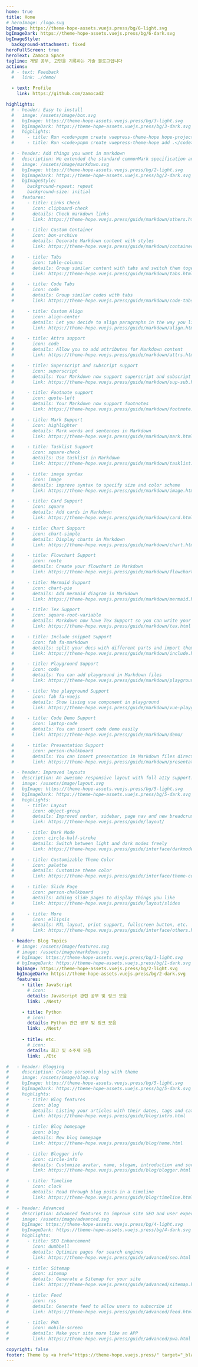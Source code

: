 ```yaml
---
home: true
title: Home
# heroImage: /logo.svg
bgImage: https://theme-hope-assets.vuejs.press/bg/6-light.svg
bgImageDark: https://theme-hope-assets.vuejs.press/bg/6-dark.svg
bgImageStyle:
  background-attachment: fixed
heroFullScreen: true
heroText: Zamoca Space
tagline: 개발 공부, 고민을 기록하는 기술 블로그입니다
actions:
  # - text: Feedback
  #   link: ./demo/

  - text: Profile
    link: https://github.com/zamoca42

highlights:
  # - header: Easy to install
  #   image: /assets/image/box.svg
  #   bgImage: https://theme-hope-assets.vuejs.press/bg/3-light.svg
  #   bgImageDark: https://theme-hope-assets.vuejs.press/bg/3-dark.svg
  #   highlights:
  #     - title: Run <code>pnpm create vuepress-theme-hope hope-project</code> to create a new project with this theme.
  #     - title: Run <code>pnpm create vuepress-theme-hope add .</code> in your project root to create a new project with this theme.

  # - header: Add things you want in markdown
  #   description: We extended the standard commonMark specification and added tons of new features for you.
  #   image: /assets/image/markdown.svg
  #   bgImage: https://theme-hope-assets.vuejs.press/bg/2-light.svg
  #   bgImageDark: https://theme-hope-assets.vuejs.press/bg/2-dark.svg
  #   bgImageStyle:
  #     background-repeat: repeat
  #     background-size: initial
  #   features:
  #     - title: Links Check
  #       icon: clipboard-check
  #       details: Check markdown links
  #       link: https://theme-hope.vuejs.press/guide/markdown/others.html#link-check

  #     - title: Custom Container
  #       icon: box-archive
  #       details: Decorate Markdown content with styles
  #       link: https://theme-hope.vuejs.press/guide/markdown/container.html

  #     - title: Tabs
  #       icon: table-columns
  #       details: Group similar content with tabs and switch them together
  #       link: https://theme-hope.vuejs.press/guide/markdown/tabs.html

  #     - title: Code Tabs
  #       icon: code
  #       details: Group similar codes with tabs
  #       link: https://theme-hope.vuejs.press/guide/markdown/code-tabs.html

  #     - title: Custom Align
  #       icon: align-center
  #       details: Let you decide to align paragraphs in the way you like
  #       link: https://theme-hope.vuejs.press/guide/markdown/align.html

  #     - title: Attrs support
  #       icon: code
  #       details: Allow you to add attributes for Markdown content
  #       link: https://theme-hope.vuejs.press/guide/markdown/attrs.html

  #     - title: Superscript and subscript support
  #       icon: superscript
  #       details: Your Markdown now support superscript and subscript
  #       link: https://theme-hope.vuejs.press/guide/markdown/sup-sub.html

  #     - title: Footnote support
  #       icon: quote-left
  #       details: Your Markdown now support footnotes
  #       link: https://theme-hope.vuejs.press/guide/markdown/footnote.html

  #     - title: Mark Support
  #       icon: highlighter
  #       details: Mark words and sentences in Markdown
  #       link: https://theme-hope.vuejs.press/guide/markdown/mark.html

  #     - title: Tasklist Support
  #       icon: square-check
  #       details: Use tasklist in Markdown
  #       link: https://theme-hope.vuejs.press/guide/markdown/tasklist.html

  #     - title: image syntax
  #       icon: image
  #       details: improve syntax to specify size and color scheme
  #       link: https://theme-hope.vuejs.press/guide/markdown/image.html

  #     - title: Card Support
  #       icon: square
  #       details: Add cards in Markdown
  #       link: https://theme-hope.vuejs.press/guide/markdown/card.html

  #     - title: Chart Support
  #       icon: chart-simple
  #       details: Display charts in Markdown
  #       link: https://theme-hope.vuejs.press/guide/markdown/chart.html

  #     - title: Flowchart Support
  #       icon: route
  #       details: Create your flowchart in Markdown
  #       link: https://theme-hope.vuejs.press/guide/markdown/flowchart.html

  #     - title: Mermaid Support
  #       icon: chart-pie
  #       details: Add mermaid diagram in Markdown
  #       link: https://theme-hope.vuejs.press/guide/markdown/mermaid.html

  #     - title: Tex Support
  #       icon: square-root-variable
  #       details: Markdown now have Tex Support so you can write your formula
  #       link: https://theme-hope.vuejs.press/guide/markdown/tex.html

  #     - title: Include snippet Support
  #       icon: fab fa-markdown
  #       details: split your docs with different parts and import them in Markdown
  #       link: https://theme-hope.vuejs.press/guide/markdown/include.html

  #     - title: Playground Support
  #       icon: code
  #       details: You can add playground in Markdown files
  #       link: https://theme-hope.vuejs.press/guide/markdown/playground.html

  #     - title: Vue playground Support
  #       icon: fab fa-vuejs
  #       details: Show living vue component in playground
  #       link: https://theme-hope.vuejs.press/guide/markdown/vue-playground.html

  #     - title: Code Demo Support
  #       icon: laptop-code
  #       details: You can insert code demo easily
  #       link: https://theme-hope.vuejs.press/guide/markdown/demo/

  #     - title: Presentation Support
  #       icon: person-chalkboard
  #       details: You can insert presentation in Markdown files directly
  #       link: https://theme-hope.vuejs.press/guide/markdown/presentation/

  # - header: Improved layouts
  #   description: An awesome responsive layout with full a11y support.
  #   image: /assets/image/layout.svg
  #   bgImage: https://theme-hope-assets.vuejs.press/bg/5-light.svg
  #   bgImageDark: https://theme-hope-assets.vuejs.press/bg/5-dark.svg
  #   highlights:
  #     - title: Layout
  #       icon: object-group
  #       details: Improved navbar, sidebar, page nav and new breadcrumb, footer and toc. We also bring you a brand new homepage.
  #       link: https://theme-hope.vuejs.press/guide/layout/

  #     - title: Dark Mode
  #       icon: circle-half-stroke
  #       details: Switch between light and dark modes freely
  #       link: https://theme-hope.vuejs.press/guide/interface/darkmode.html

  #     - title: Customizable Theme Color
  #       icon: palette
  #       details: Customize theme color
  #       link: https://theme-hope.vuejs.press/guide/interface/theme-color.html

  #     - title: Slide Page
  #       icon: person-chalkboard
  #       details: Adding slide pages to display things you like
  #       link: https://theme-hope.vuejs.press/guide/layout/slides

  #     - title: More
  #       icon: ellipsis
  #       details: RTL layout, print support, fullscreen button, etc.
  #       link: https://theme-hope.vuejs.press/guide/interface/others.html

  - header: Blog Topics
    # image: /assets/image/features.svg
    # image: /assets/image/markdown.svg
    # bgImage: https://theme-hope-assets.vuejs.press/bg/1-light.svg
    # bgImageDark: https://theme-hope-assets.vuejs.press/bg/1-dark.svg
    bgImage: https://theme-hope-assets.vuejs.press/bg/2-light.svg
    bgImageDark: https://theme-hope-assets.vuejs.press/bg/2-dark.svg
    features:
      - title: JavaScript
        # icon:
        details: JavaScript 관련 공부 및 링크 모음
        link: ./Nest/

      - title: Python
        # icon:
        details: Python 관련 공부 및 링크 모음
        link: ./Nest/
      
      - title: etc.
        # icon:
        details: 회고 및 소주제 모음
        link: ./Etc      

#   - header: Blogging
#     description: Create personal blog with theme
#     image: /assets/image/blog.svg
#     bgImage: https://theme-hope-assets.vuejs.press/bg/5-light.svg
#     bgImageDark: https://theme-hope-assets.vuejs.press/bg/5-dark.svg
#     highlights:
#       - title: Blog features
#         icon: blog
#         details: Listing your articles with their dates, tags and categories
#         link: https://theme-hope.vuejs.press/guide/blog/intro.html

#       - title: Blog homepage
#         icon: blog
#         details: New blog homepage
#         link: https://theme-hope.vuejs.press/guide/blog/home.html

#       - title: Blogger info
#         icon: circle-info
#         details: Customize avatar, name, slogan, introduction and social links
#         link: https://theme-hope.vuejs.press/guide/blog/blogger.html

#       - title: Timeline
#         icon: clock
#         details: Read through blog posts in a timeline
#         link: https://theme-hope.vuejs.press/guide/blog/timeline.html

#   - header: Advanced
#     description: Advanced features to improve site SEO and user experience
#     image: /assets/image/advanced.svg
#     bgImage: https://theme-hope-assets.vuejs.press/bg/4-light.svg
#     bgImageDark: https://theme-hope-assets.vuejs.press/bg/4-dark.svg
#     highlights:
#       - title: SEO Enhancement
#         icon: dumbbell
#         details: Optimize pages for search engines
#         link: https://theme-hope.vuejs.press/guide/advanced/seo.html

#       - title: Sitemap
#         icon: sitemap
#         details: Generate a Sitemap for your site
#         link: https://theme-hope.vuejs.press/guide/advanced/sitemap.html

#       - title: Feed
#         icon: rss
#         details: Generate feed to allow users to subscribe it
#         link: https://theme-hope.vuejs.press/guide/advanced/feed.html

#       - title: PWA
#         icon: mobile-screen
#         details: Make your site more like an APP
#         link: https://theme-hope.vuejs.press/guide/advanced/pwa.html

copyright: false
footer: Theme by <a href="https://theme-hope.vuejs.press/" target="_blank">VuePress Theme Hope</a> | MIT Licensed, Copyright © 2019-present Mr.Hope
---
```

<!-- 
This is an example of a project homepage. You can place your main content here.

To use this layout, you need to set `home: true` in the page front matter.

For related descriptions of configuration items, please see [Project HomePage Layout Config](https://theme-hope.vuejs.press/guide/layout/home/). -->

